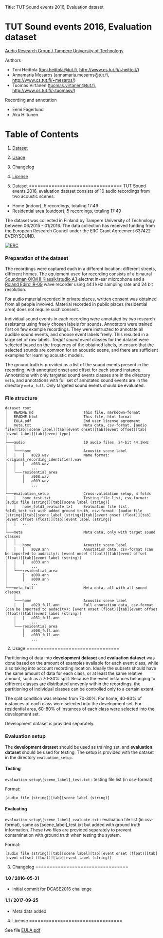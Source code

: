 Title:  TUT Sound events 2016, Evaluation dataset

TUT Sound events 2016, Evaluation dataset
==========================================
[Audio Research Group / Tampere University of Technology](http://arg.cs.tut.fi/)

Authors
- Toni Heittola (<toni.heittola@tut.fi>, <http://www.cs.tut.fi/~heittolt/>)
- Annamaria Mesaros (<annamaria.mesaros@tut.fi>, <http://www.cs.tut.fi/~mesaros/>)
- Tuomas Virtanen (<tuomas.virtanen@tut.fi>, <http://www.cs.tut.fi/~tuomasv/>)

Recording and annotation
- Eemi Fagerlund
- Aku Hiltunen

# Table of Contents
1. [Dataset](#1-dataset)
2. [Usage](#2-usage)
3. [Changelog](#3-changelog)
4. [License](#4-license)

1. Dataset
=================================
TUT Sound events 2016, evaluation dataset consists of 10 audio recordings from two acoustic scenes: 

- Home (indoor), 5 recordings, totaling 17:49
- Residential area (outdoor), 5 recordings, totaling 17:49

The dataset was collected in Finland by Tampere University of Technology between 06/2015 - 01/2016. The data collection has received funding from the European Research Council under the ERC Grant Agreement 637422 EVERYSOUND.

[![ERC](https://erc.europa.eu/sites/default/files/content/erc_banner-horizontal.jpg "ERC")](https://erc.europa.eu/)

### Preparation of the dataset

The recordings were captured each in a different location: different streets, different homes. The equipment used for recording consists of a binaural [Soundman OKM II Klassik/studio A3](http://www.soundman.de/en/products/) electret in-ear microphone and a [Roland Edirol R-09](http://www.rolandus.com/products/r-09/) wave recorder using 44.1 kHz sampling rate and 24 bit resolution. 

For audio material recorded in private places, written consent was obtained from all people involved. Material recorded in public places (residential area) does not require such consent.

Individual sound events in each recording were annotated by two research assistants using freely chosen labels for sounds. Annotators were trained first on few example recordings. They were instructed to annotate all audible sound events, and choose event labels freely. This resulted in a large set of raw labels. *Target sound event* classes for the dataset were selected based on the frequency of the obtained labels, to ensure that the selected sounds are common for an acoustic scene, and there are sufficient examples for learning acoustic models. 

The ground truth is provided as a list of the sound events present in the recording, with annotated onset and offset for each sound instance. Annotations with only targeted sound events classes are in the directory `meta`, and annotations with full set of annotated sound events are in the directory `meta_full`. Only targeted sound events should be evaluated.

### File structure

```
dataset root
│   README.md						This file, markdown-format
│   README.html						This file, html-format
│   EULA.pdf						End user license agreement
│   meta.txt						Meta data, csv-format, [audio file][tab][scene label][tab][event onset][tab][event offset][tab][event label][tab][event type]
│
└───audio							10 audio files, 24-bit 44.1kHz
│   │
│   └───home						Acoustic scene label
│   │   │   a029.wav				Name format: [original_recording_identifier].wav
│   │   │   a033.wav
│   │       ...
│   └───residential_area	
│       │   a008.wav		
│       │   a009.wav
│           ...
│
└───evaluation_setup				Cross-validation setup, 4 folds
│   │   home_test.txt 				Testing file list, csv-format: [audio file (string)][tab][scene label (string)]
│   │   home_fold1_evaluate.txt 	Evaluation file list, fold1_test.txt with added ground truth, csv-format: [audio file (string)][tab][scene label (string)][tab][event onset (float)][tab][event offset (float)][tab][event label (string)]
│   │   ...        
│
└───meta							Meta data, only with target sound classes
│   │
│   └───home						Acoustic scene label
│   │   │   a029.ann				Annotation data, csv-format (can be imported to audacity): [event onset (float)][tab][event offset (float)][tab][event label (string)]
│   │   │   a033.ann
│   │       ...
│   └───residential_area	
│       │   a008.ann		
│       │   a009.ann
│           ...
└───meta_full						Meta data, all with all sound classes
    │
    └───home						Acoustic scene label
    │   │   a029_full.ann			Full annotation data, csv-format (can be imported to audacity): [event onset (float)][tab][event offset (float)][tab][event label (string)]
    │   │   a031_full.ann
    │       ...
    └───residential_area	
        │   a008_full.ann		
        │   a009_full.ann    
        	...
```

2. Usage
=================================

Partitioning of data into **development dataset** and **evaluation dataset** was done based on the amount of examples available for each event class, while also taking into account recording location. Ideally the subsets should have the same amount of data for each class, or at least the same relative amount, such as a 70-30% split. Because the event instances belonging to different classes are distributed unevenly within the recordings, the partitioning of individual classes can be controlled only to a certain extent. 

The split condition was relaxed from 70-30%. For home, 40-80% of instances of each class were selected into the development set. For residential area, 60-80% of instances of each class were selected into the development set.  

Development dataset is provided separately.

### Evaluation setup

The **development dataset** should be used as training set, and **evaluation dataset** should be used for testing. The setup is provided with the dataset in the directory `evaluation_setup`. 

#### Testing

`evaluation setup\[scene_label]_test.txt`
: testing file list (in csv-format)

Format:

    [audio file (string)][tab][scene label (string)]
 
#### Evaluating

`evaluation setup\[scene_label]_evaluate.txt`
: evaluation file list (in csv-format), same as [scene_label]_test.txt but added with ground truth information. These two files are provided separately to prevent contamination with ground truth when testing the system. 

Format: 

    [audio file (string)][tab][scene label][tab][event onset (float)][tab][event offset (float)][tab][event label (string)]

3. Changelog
=================================
#### 1.0 / 2016-05-31
* Initial commit for DCASE2016 challenge
#### 1.1 / 2017-09-25
* Meta data added

4. License
=================================

See file [EULA.pdf](EULA.pdf)